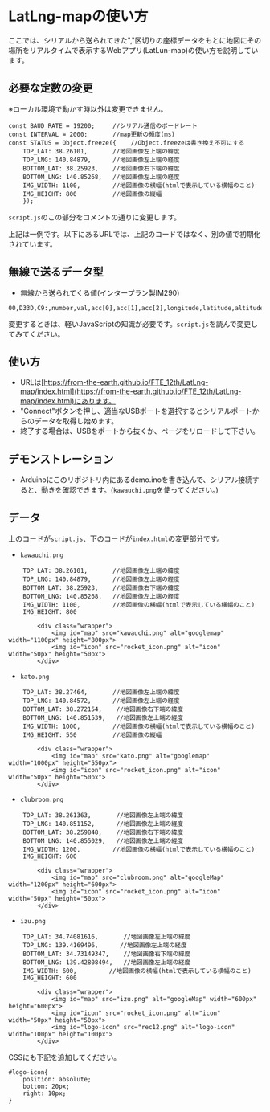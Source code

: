 # LatLng-mapの使い方
ここでは、シリアルから送られてきた","区切りの座標データをもとに地図にその場所をリアルタイムで表示するWebアプリ(LatLun-map)の使い方を説明しています。
## 必要な定数の変更
※ローカル環境で動かす時以外は変更できません。
```
const BAUD_RATE = 19200;     //シリアル通信のボードレート
const INTERVAL = 2000;       //map更新の頻度(ms)
const STATUS = Object.freeze({    //Object.freezeは書き換え不可にする
    TOP_LAT: 38.26101,       //地図画像左上端の緯度
    TOP_LNG: 140.84879,      //地図画像左上端の経度
    BOTTOM_LAT: 38.25923,    //地図画像右下端の緯度
    BOTTOM_LNG: 140.85268,   //地図画像左上端の経度
    IMG_WIDTH: 1100,         //地図画像の横幅(htmlで表示している横幅のこと)
    IMG_HEIGHT: 800          //地図画像の縦幅
    });
```
`script.js`のこの部分をコメントの通りに変更します。
  
上記は一例です。以下にあるURLでは、上記のコードではなく、別の値で初期化されています。
## 無線で送るデータ型
* 無線から送られてくる値(インタープラン製IM290)
```
00,D33D,C9:,number,val,acc[0],acc[1],acc[2],longitude,latitude,altitude,maxAltitude
```
変更するときは、軽いJavaScriptの知識が必要です。`script.js`を読んで変更してみてください。
## 使い方
* URLは[https://from-the-earth.github.io/FTE_12th/LatLng-map/index.html](https://from-the-earth.github.io/FTE_12th/LatLng-map/index.html)にあります。
* "Connect"ボタンを押し、適当なUSBポートを選択するとシリアルポートからのデータを取得し始めます。
* 終了する場合は、USBをポートから抜くか、ページをリロードして下さい。
## デモンストレーション
* Arduinoにこのリポジトリ内にあるdemo.inoを書き込んで、シリアル接続すると、動きを確認できます。(`kawauchi.png`を使ってください。)

## データ
上のコードが`script.js`、下のコードが`index.html`の変更部分です。
* `kawauchi.png`
```
    TOP_LAT: 38.26101,       //地図画像左上端の緯度
    TOP_LNG: 140.84879,      //地図画像左上端の経度
    BOTTOM_LAT: 38.25923,    //地図画像右下端の緯度
    BOTTOM_LNG: 140.85268,   //地図画像左上端の経度
    IMG_WIDTH: 1100,         //地図画像の横幅(htmlで表示している横幅のこと)
    IMG_HEIGHT: 800
```
```
        <div class="wrapper">
            <img id="map" src="kawauchi.png" alt="googlemap" width="1100px" height="800px">
            <img id="icon" src="rocket_icon.png" alt="icon" width="50px" height="50px">
        </div>
```
* `kato.png`
```
    TOP_LAT: 38.27464,       //地図画像左上端の緯度
    TOP_LNG: 140.84572,      //地図画像左上端の経度
    BOTTOM_LAT: 38.272154,    //地図画像右下端の緯度
    BOTTOM_LNG: 140.851539,   //地図画像左上端の経度
    IMG_WIDTH: 1000,         //地図画像の横幅(htmlで表示している横幅のこと)
    IMG_HEIGHT: 550          //地図画像の縦幅
```
```
        <div class="wrapper">
            <img id="map" src="kato.png" alt="googlemap" width="1000px" height="550px">
            <img id="icon" src="rocket_icon.png" alt="icon" width="50px" height="50px">
        </div>
```
* `clubroom.png`
```
    TOP_LAT: 38.261363,       //地図画像左上端の緯度
    TOP_LNG: 140.851152,      //地図画像左上端の経度
    BOTTOM_LAT: 38.259848,    //地図画像右下端の緯度
    BOTTOM_LNG: 140.855029,   //地図画像左上端の経度
    IMG_WIDTH: 1200,         //地図画像の横幅(htmlで表示している横幅のこと)
    IMG_HEIGHT: 600
```
```
        <div class="wrapper">
            <img id="map" src="clubroom.png" alt="googleMap" width="1200px" height="600px">
            <img id="icon" src="rocket_icon.png" alt="icon" width="50px" height="50px">
        </div>
```
* `izu.png`
```
    TOP_LAT: 34.74081616,       //地図画像左上端の緯度
    TOP_LNG: 139.4169496,      //地図画像左上端の経度
    BOTTOM_LAT: 34.73149347,    //地図画像右下端の緯度
    BOTTOM_LNG: 139.42808494,   //地図画像左上端の経度
    IMG_WIDTH: 600,         //地図画像の横幅(htmlで表示している横幅のこと)
    IMG_HEIGHT: 600
```
```
        <div class="wrapper">
            <img id="map" src="izu.png" alt="googleMap" width="600px" height="600px">
            <img id="icon" src="rocket_icon.png" alt="icon" width="50px" height="50px">
            <img id="logo-icon" src="rec12.png" alt="logo-icon" width="100px" height="100px">
        </div>
```
  CSSにも下記を追加してください。
```
#logo-icon{
    position: absolute;
    bottom: 20px;
    right: 10px;
}
```
